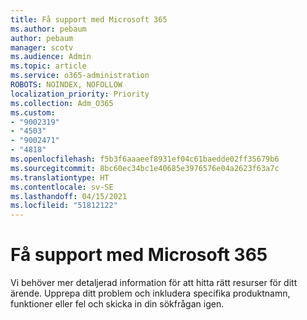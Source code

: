 ```yaml
---
title: Få support med Microsoft 365
ms.author: pebaum
author: pebaum
manager: scotv
ms.audience: Admin
ms.topic: article
ms.service: o365-administration
ROBOTS: NOINDEX, NOFOLLOW
localization_priority: Priority
ms.collection: Adm_O365
ms.custom:
- "9002319"
- "4503"
- "9002471"
- "4818"
ms.openlocfilehash: f5b3f6aaaeef8931ef04c61baedde02ff35679b6
ms.sourcegitcommit: 8bc60ec34bc1e40685e3976576e04a2623f63a7c
ms.translationtype: HT
ms.contentlocale: sv-SE
ms.lasthandoff: 04/15/2021
ms.locfileid: "51812122"
---
```

# <a name="get-support-with-microsoft-365"></a>Få support med Microsoft 365

Vi behöver mer detaljerad information för att hitta rätt resurser för ditt ärende. Upprepa ditt problem och inkludera specifika produktnamn, funktioner eller fel och skicka in din sökfrågan igen.
